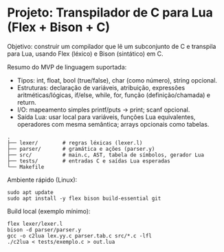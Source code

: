 # Projeto: Transpilador de C para Lua (Flex + Bison + C)

Objetivo: construir um compilador que lê um subconjunto de C e transpila para Lua, usando Flex (léxico) e Bison (sintático) em C.

Resumo do MVP de linguagem suportada:
- Tipos: int, float, bool (true/false), char (como número), string opcional.
- Estruturas: declaração de variáveis, atribuição, expressões aritméticas/lógicas, if/else, while, for, função (definição/chamada) e return.
- I/O: mapeamento simples printf/puts -> print; scanf opcional.
- Saída Lua: usar local para variáveis, funções Lua equivalentes, operadores com mesma semântica; arrays opcionais como tabelas.

```
.
├── lexer/        # regras léxicas (lexer.l)
├── parser/       # gramática e ações (parser.y)
├── src/          # main.c, AST, tabela de símbolos, gerador Lua
├── tests/        # entradas C e saídas Lua esperadas
└── Makefile
```

Ambiente rápido (Linux):
```nu
sudo apt update
sudo apt install -y flex bison build-essential git
```

Build local (exemplo mínimo):
```nu
flex lexer/lexer.l
bison -d parser/parser.y
gcc -o c2lua lex.yy.c parser.tab.c src/*.c -lfl
./c2lua < tests/exemplo.c > out.lua
```
